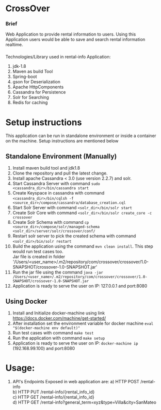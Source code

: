 # CrossOver

### Brief
Web Application to provide rental information to users. Using this Application
users would be able to save and search rental information realtime.

###
Technologies/Library used in rental-info Application:<br/>
1) jdk-1.8 </br>
2) Maven as build Tool </br>
3) Spring-boot </br>
4) gson for Deserialization </br>
5) Apache HttpComponents </br>
6) Cassandra for Persistence
7) Solr for Searching
8) Redis for caching

# Setup instructions
This application can be run in standalone environment or inside a container on the machine.
Setup instructions are mentioned below

## Standalone Environment (Manually)
1) Install maven build tool and jdk1.8 </br>
2) Clone the repository and pull the latest change. </br>
3) Install apache Cassandra < 3.0 (use version 2.2.7) and solr. </br>
4) Start Cassandra Server with command `sudo <cassandra_dir>/bin/cassandra start`  </br>
5) Create Keyspace in cassandra with command `<cassandra_dir>/bin/cqlsh -f <source_dir>/compose/cassandra/database_creation.cql` </br>
6) Start Solr Server with command `<solr_dir>/bin/solr start`  </br>
7) Create Solr Core with command  `<solr_dir>/bin/solr create_core -c crossover` </br>
8) Create Solr Schema with command `cp <source_dir>/compose/solr/managed-schema <solr_dir>/server/solr/crossover/conf/`  </br>
9) Restart solr server to pick the created schema with command `<solr_dir>/bin/solr restart`  </br>
10) Build the application using the command `mvn clean install`. This step would run test cases too.</br>
  Jar file is created in folder '/Users/<user_name>/.m2/repository/com/crossover/crossover/1.0-SNAPSHOT/crossover-1.0-SNAPSHOT.jar' </br>
11) Run the jar file using the command `java -jar /Users/<user_name>/.m2/repository/com/crossover/crossover/1.0-SNAPSHOT/crossover-1.0-SNAPSHOT.jar` </br>
12) Application is ready to serve the user on IP: 127.0.0.1 and port:8080

## Using Docker
1) Install and Initialize docker-machine using link https://docs.docker.com/machine/get-started/ </br>
2) After installation set the environment variable for docker machine `eval "$(docker-machine env default)"`
3) Run test cases with command `make test`
4) Run the application with command `make setup`
5) Application is ready to serve the user on IP: `docker-machine ip` (192.168.99.100) and port:8080


# Usage:
1) API's Endpoints Exposed in web application are:
   a) HTTP POST /rental-info </br>
   b) HTTP PUT  /rental-info/{rental_info_id}  </br>
   c) HTTP GET  /rental-info/{rental_info_id} </br>
   d) HTTP GET  /rental-info?general_term=xyz&type=Villa&city=SanMateo  </br>
